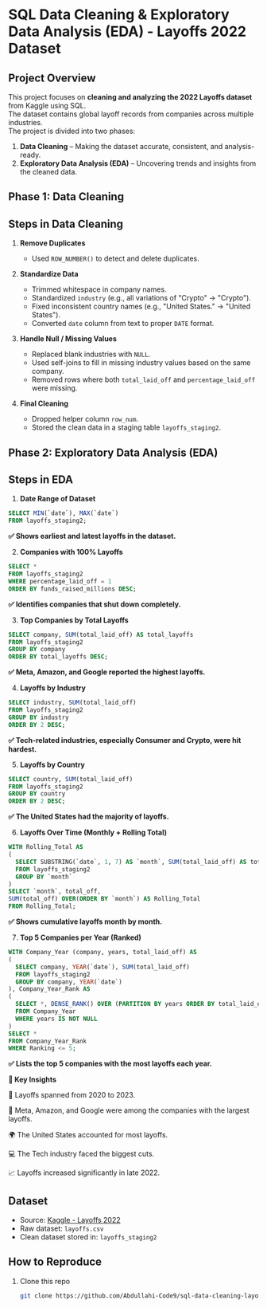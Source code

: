 # SQL Data Cleaning & Exploratory Data Analysis (EDA) - Layoffs 2022 Dataset

##  Project Overview
This project focuses on **cleaning and analyzing the 2022 Layoffs dataset** from Kaggle using SQL.  
The dataset contains global layoff records from companies across multiple industries.  
The project is divided into two phases:
1. **Data Cleaning** – Making the dataset accurate, consistent, and analysis-ready.  
2. **Exploratory Data Analysis (EDA)** – Uncovering trends and insights from the cleaned data.

##  Phase 1: Data Cleaning
##  Steps in Data Cleaning
1. **Remove Duplicates**  
   - Used `ROW_NUMBER()` to detect and delete duplicates.  

2. **Standardize Data**  
   - Trimmed whitespace in company names.  
   - Standardized `industry` (e.g., all variations of "Crypto" → "Crypto").  
   - Fixed inconsistent country names (e.g., "United States." → "United States").  
   - Converted `date` column from text to proper `DATE` format.  

3. **Handle Null / Missing Values**  
   - Replaced blank industries with `NULL`.  
   - Used self-joins to fill in missing industry values based on the same company.  
   - Removed rows where both `total_laid_off` and `percentage_laid_off` were missing.  

4. **Final Cleaning**  
   - Dropped helper column `row_num`.  
   - Stored the clean data in a staging table `layoffs_staging2`.

##  Phase 2: Exploratory Data Analysis (EDA)
##  Steps in EDA
1. **Date Range of Dataset**
```sql
SELECT MIN(`date`), MAX(`date`)
FROM layoffs_staging2;
```
**✅ Shows earliest and latest layoffs in the dataset.**

2. **Companies with 100% Layoffs**
```sql
SELECT *
FROM layoffs_staging2
WHERE percentage_laid_off = 1
ORDER BY funds_raised_millions DESC;
```
**✅ Identifies companies that shut down completely.**

3. **Top Companies by Total Layoffs**
```sql
SELECT company, SUM(total_laid_off) AS total_layoffs
FROM layoffs_staging2
GROUP BY company
ORDER BY total_layoffs DESC;
```
**✅ Meta, Amazon, and Google reported the highest layoffs.**

4. **Layoffs by Industry**

```sql
SELECT industry, SUM(total_laid_off)
FROM layoffs_staging2
GROUP BY industry
ORDER BY 2 DESC;
```
**✅ Tech-related industries, especially Consumer and Crypto, were hit hardest.**

5. **Layoffs by Country**
```sql
SELECT country, SUM(total_laid_off)
FROM layoffs_staging2
GROUP BY country
ORDER BY 2 DESC;
```
**✅ The United States had the majority of layoffs.**

6. **Layoffs Over Time (Monthly + Rolling Total)**
```sql
WITH Rolling_Total AS 
(
  SELECT SUBSTRING(`date`, 1, 7) AS `month`, SUM(total_laid_off) AS total_off 
  FROM layoffs_staging2
  GROUP BY `month` 
)
SELECT `month`, total_off,
SUM(total_off) OVER(ORDER BY `month`) AS Rolling_Total     
FROM Rolling_Total;
```
**✅ Shows cumulative layoffs month by month.**

7. **Top 5 Companies per Year (Ranked)**
```sql
WITH Company_Year (company, years, total_laid_off) AS
(
  SELECT company, YEAR(`date`), SUM(total_laid_off)
  FROM layoffs_staging2
  GROUP BY company, YEAR(`date`)
), Company_Year_Rank AS
(
  SELECT *, DENSE_RANK() OVER (PARTITION BY years ORDER BY total_laid_off DESC) AS Ranking
  FROM Company_Year
  WHERE years IS NOT NULL
)
SELECT *
FROM Company_Year_Rank
WHERE Ranking <= 5;
```
**✅ Lists the top 5 companies with the most layoffs each year.**

**🔑 Key Insights**

📅 Layoffs spanned from 2020 to 2023.

🏢 Meta, Amazon, and Google were among the companies with the largest layoffs.

🌍 The United States accounted for most layoffs.

💻 The Tech industry faced the biggest cuts.

📈 Layoffs increased significantly in late 2022.

## Dataset
- Source: [Kaggle - Layoffs 2022](https://www.kaggle.com/datasets/swaptr/layoffs-2022)  
- Raw dataset: `layoffs.csv`  
- Clean dataset stored in: `layoffs_staging2`  

## How to Reproduce
1. Clone this repo  
   ```bash
   git clone https://github.com/Abdullahi-Code9/sql-data-cleaning-layoffs-2022.git






